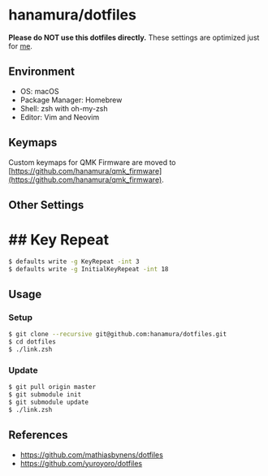 # hanamura/dotfiles

**Please do NOT use this dotfiles directly.** These settings are optimized just for [me](https://github.com/hanamura).

## Environment

- OS: macOS
- Package Manager: Homebrew
- Shell: zsh with oh-my-zsh
- Editor: Vim and Neovim

## Keymaps

Custom keymaps for QMK Firmware are moved to [https://github.com/hanamura/qmk_firmware](https://github.com/hanamura/qmk_firmware).

## Other Settings

# ## Key Repeat

```sh
$ defaults write -g KeyRepeat -int 3
$ defaults write -g InitialKeyRepeat -int 18
```

## Usage

### Setup

```sh
$ git clone --recursive git@github.com:hanamura/dotfiles.git
$ cd dotfiles
$ ./link.zsh
```

### Update

```sh
$ git pull origin master
$ git submodule init
$ git submodule update
$ ./link.zsh
```

## References

- https://github.com/mathiasbynens/dotfiles
- https://github.com/yuroyoro/dotfiles
